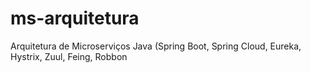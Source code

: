 # ms-arquitetura
 Arquitetura de Microserviços Java (Spring Boot, Spring Cloud, Eureka, Hystrix, Zuul, Feing, Robbon
